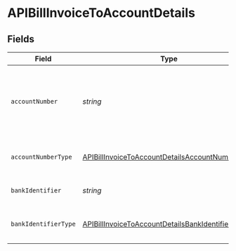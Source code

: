 # APIBillInvoiceToAccountDetails


## Fields

| Field                                                                                                                       | Type                                                                                                                        | Required                                                                                                                    | Description                                                                                                                 |
| --------------------------------------------------------------------------------------------------------------------------- | --------------------------------------------------------------------------------------------------------------------------- | --------------------------------------------------------------------------------------------------------------------------- | --------------------------------------------------------------------------------------------------------------------------- |
| `accountNumber`                                                                                                             | *string*                                                                                                                    | :heavy_check_mark:                                                                                                          | The account identifier. Only IBANs are supported at the moment.                                                             |
| `accountNumberType`                                                                                                         | [APIBillInvoiceToAccountDetailsAccountNumberType](../../models/shared/apibillinvoicetoaccountdetailsaccountnumbertype.md)   | :heavy_check_mark:                                                                                                          | The type of account number (e.g. IBAN).                                                                                     |
| `bankIdentifier`                                                                                                            | *string*                                                                                                                    | :heavy_check_mark:                                                                                                          | The identifier of the bank.                                                                                                 |
| `bankIdentifierType`                                                                                                        | [APIBillInvoiceToAccountDetailsBankIdentifierType](../../models/shared/apibillinvoicetoaccountdetailsbankidentifiertype.md) | :heavy_check_mark:                                                                                                          | The type of bank identifier (e.g. BIC).                                                                                     |
